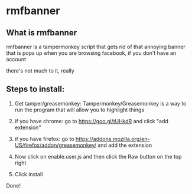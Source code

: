 # rmfbanner

## What is rmfbanner

rmfbanner is a tampermonkey script that gets rid of that annoying banner that is pops up when you 
are browsing facebook, if you don't have an account


there's not much to it, really

## Steps to install:


1. Get tamper/greasemonkey:
Tampermonkey/Greasemonkey is a way to run the program that will allow you to highlight things

2. if you have chrome: go to https://goo.gl/tUHkdR and click "add extension"

3. if you have firefox: go to https://addons.mozilla.org/en-US/firefox/addon/greasemonkey/ and add the extension

4. Now click on enable.user.js and then click the Raw button on the top right

5. Click install

Done!
